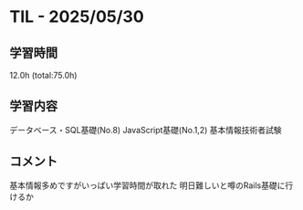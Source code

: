 # TIL - 2025/05/30

## 学習時間
12.0h (total:75.0h)

## 学習内容
データベース・SQL基礎(No.8)
JavaScript基礎(No.1,2)
基本情報技術者試験

## コメント
基本情報多めですがいっぱい学習時間が取れた
明日難しいと噂のRails基礎に行けるか
